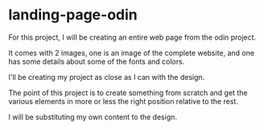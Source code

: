 # landing-page-odin

For this project, I will be creating an entire web page from 
the odin project. 

It comes with 2 images, one is an image of the complete website, and
one has some details about some of the fonts and colors.

I'll be creating my project as close as I can with the design.

The point of this project is to create something from scratch and get
the various elements in more or less the right position relative to the rest.

I will be substituting my own content to the design.
